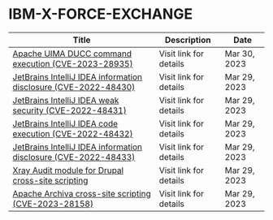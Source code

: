 

# IBM-X-FORCE-EXCHANGE

 |Title|Description|Date|
 |---|---|---|
 |[Apache UIMA DUCC command execution (CVE-2023-28935)](https://exchange.xforce.ibmcloud.com/activity/list?filter=Vulnerabilities)|Visit link for details|Mar 30, 2023|
 |[JetBrains IntelliJ IDEA information disclosure (CVE-2022-48430)](https://exchange.xforce.ibmcloud.com/activity/list?filter=Vulnerabilities)|Visit link for details|Mar 29, 2023|
 |[JetBrains IntelliJ IDEA weak security (CVE-2022-48431)](https://exchange.xforce.ibmcloud.com/activity/list?filter=Vulnerabilities)|Visit link for details|Mar 29, 2023|
 |[JetBrains IntelliJ IDEA code execution (CVE-2022-48432)](https://exchange.xforce.ibmcloud.com/activity/list?filter=Vulnerabilities)|Visit link for details|Mar 29, 2023|
 |[JetBrains IntelliJ IDEA information disclosure (CVE-2022-48433)](https://exchange.xforce.ibmcloud.com/activity/list?filter=Vulnerabilities)|Visit link for details|Mar 29, 2023|
 |[Xray Audit module for Drupal cross-site scripting](https://exchange.xforce.ibmcloud.com/activity/list?filter=Vulnerabilities)|Visit link for details|Mar 29, 2023|
 |[Apache Archiva cross-site scripting (CVE-2023-28158)](https://exchange.xforce.ibmcloud.com/activity/list?filter=Vulnerabilities)|Visit link for details|Mar 29, 2023|
 